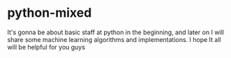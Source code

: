 # python-mixed
It's gonna be about basic staff at python in the beginning, and later on I will share some machine learning algorithms and implementations.
I hope It all will be helpful for you guys
